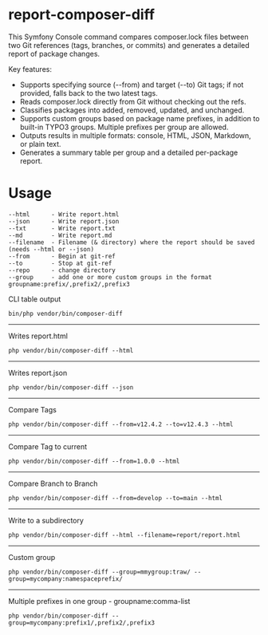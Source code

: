 # report-composer-diff

This Symfony Console command compares composer.lock files between two Git references (tags, branches, or commits) and generates a detailed report of package changes.

Key features:

- Supports specifying source (--from) and target (--to) Git tags; if not provided, falls back to the two latest tags.
- Reads composer.lock directly from Git without checking out the refs.
- Classifies packages into added, removed, updated, and unchanged.
- Supports custom groups based on package name prefixes, in addition to built-in TYPO3 groups. Multiple prefixes per group are allowed.
- Outputs results in multiple formats: console, HTML, JSON, Markdown, or plain text.
- Generates a summary table per group and a detailed per-package report.

# Usage

```
--html      - Write report.html
--json      - Write report.json
--txt       - Write report.txt
--md        - Write report.md
--filename  - Filename (& directory) where the report should be saved (needs --html or --json)
--from      - Begin at git-ref
--to        - Stop at git-ref
--repo      - change directory
--group     - add one or more custom groups in the format groupname:prefix/,prefix2/,prefix3
```


CLI table output

`bin/php vendor/bin/composer-diff`

---

Writes report.html

`php vendor/bin/composer-diff --html`

---

Writes report.json

`php vendor/bin/composer-diff --json`

---

Compare Tags

`php vendor/bin/composer-diff --from=v12.4.2 --to=v12.4.3 --html` 

---

Compare Tag to current

`php vendor/bin/composer-diff --from=1.0.0 --html`

---

Compare Branch to Branch

`php vendor/bin/composer-diff --from=develop --to=main --html`

---

Write to a subdirectory

`php vendor/bin/composer-diff --html --filename=report/report.html`

---

Custom group

`php vendor/bin/composer-diff --group=mmygroup:traw/ --group=mycompany:namespaceprefix/`

---

Multiple prefixes in one group - groupname:comma-list

`php vendor/bin/composer-diff --group=mycompany:prefix1/,prefix2/,prefix3`